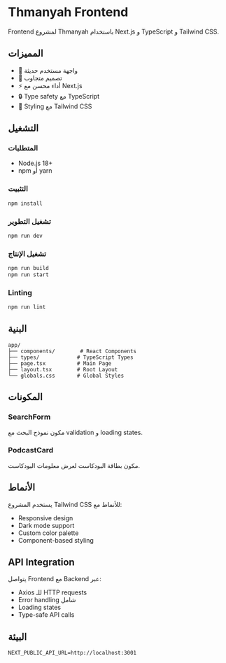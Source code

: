 # Thmanyah Frontend

Frontend لمشروع Thmanyah باستخدام Next.js و TypeScript و Tailwind CSS.

## المميزات

- 🎨 واجهة مستخدم حديثة
- 📱 تصميم متجاوب
- ⚡ أداء محسن مع Next.js
- 🔒 Type safety مع TypeScript
- 🎨 Styling مع Tailwind CSS

## التشغيل

### المتطلبات
- Node.js 18+
- npm أو yarn

### التثبيت
```bash
npm install
```

### تشغيل التطوير
```bash
npm run dev
```

### تشغيل الإنتاج
```bash
npm run build
npm run start
```

### Linting
```bash
npm run lint
```

## البنية

```
app/
├── components/        # React Components
├── types/            # TypeScript Types
├── page.tsx          # Main Page
├── layout.tsx        # Root Layout
└── globals.css       # Global Styles
```

## المكونات

### SearchForm
مكون نموذج البحث مع validation و loading states.

### PodcastCard
مكون بطاقة البودكاست لعرض معلومات البودكاست.

## الأنماط

يستخدم المشروع Tailwind CSS للأنماط مع:
- Responsive design
- Dark mode support
- Custom color palette
- Component-based styling

## API Integration

يتواصل Frontend مع Backend عبر:
- Axios للـ HTTP requests
- Error handling شامل
- Loading states
- Type-safe API calls

## البيئة

```env
NEXT_PUBLIC_API_URL=http://localhost:3001
``` 